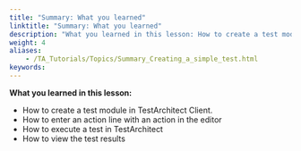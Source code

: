 ```yaml
--- 
title: "Summary: What you learned"
linktitle: "Summary: What you learned"
description: "What you learned in this lesson: How to create a test module in TestArchitect Client . How to enter an action line with an action in the editor How to execute a test in TestArchitect How to view the ..."
weight: 4
aliases: 
    - /TA_Tutorials/Topics/Summary_Creating_a_simple_test.html
keywords: 
---
```


**What you learned in this lesson:**

-   How to create a test module in TestArchitect Client.
-   How to enter an action line with an action in the editor
-   How to execute a test in TestArchitect
-   How to view the test results



